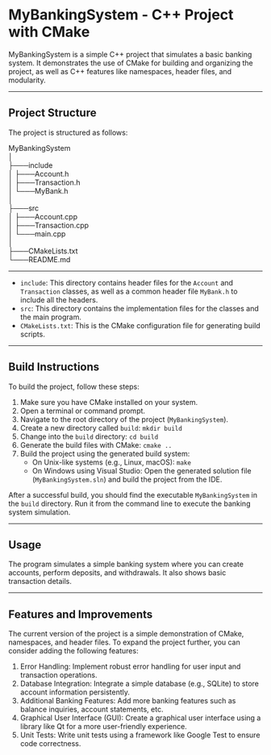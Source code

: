 # MyBankingSystem - C++ Project with CMake

MyBankingSystem is a simple C++ project that simulates a basic banking system. It demonstrates the use of CMake for building and organizing the project, as well as C++ features like namespaces, header files, and modularity.

---


## Project Structure

The project is structured as follows:

MyBankingSystem   
│  
├───include  
│   ├───Account.h  
│   ├───Transaction.h  
│   └───MyBank.h  
│  
├───src  
│   ├───Account.cpp  
│   ├───Transaction.cpp  
│   └───main.cpp  
│  
├───CMakeLists.txt  
└───README.md    


---


- `include`: This directory contains header files for the `Account` and `Transaction` classes, as well as a common header file `MyBank.h` to include all the headers.
- `src`: This directory contains the implementation files for the classes and the main program.
- `CMakeLists.txt`: This is the CMake configuration file for generating build scripts.

---


## Build Instructions

To build the project, follow these steps:

1. Make sure you have CMake installed on your system.
2. Open a terminal or command prompt.
3. Navigate to the root directory of the project (`MyBankingSystem`).
4. Create a new directory called `build`: `mkdir build`
5. Change into the `build` directory: `cd build`
6. Generate the build files with CMake: `cmake ..`
7. Build the project using the generated build system:
   - On Unix-like systems (e.g., Linux, macOS): `make`
   - On Windows using Visual Studio: Open the generated solution file (`MyBankingSystem.sln`) and build the project from the IDE.

After a successful build, you should find the executable `MyBankingSystem` in the `build` directory. Run it from the command line to execute the banking system simulation.

---


## Usage

The program simulates a simple banking system where you can create accounts, perform deposits, and withdrawals. It also shows basic transaction details.


---

## Features and Improvements

The current version of the project is a simple demonstration of CMake, namespaces, and header files. To expand the project further, you can consider adding the following features:

1. Error Handling: Implement robust error handling for user input and transaction operations.
2. Database Integration: Integrate a simple database (e.g., SQLite) to store account information persistently.
3. Additional Banking Features: Add more banking features such as balance inquiries, account statements, etc.
4. Graphical User Interface (GUI): Create a graphical user interface using a library like Qt for a more user-friendly experience.
5. Unit Tests: Write unit tests using a framework like Google Test to ensure code correctness.




